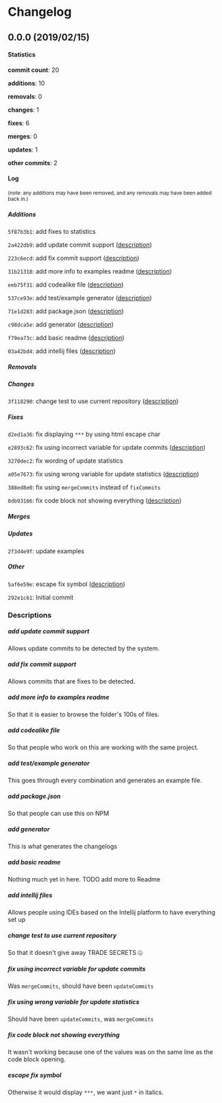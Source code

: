 # Changelog
## 0.0.0 (2019/02/15)
#### Statistics
**commit count**: 20

**additions**: 10

**removals**: 0

**changes**: 1

**fixes**: 6

**merges**: 0

**updates**: 1

**other commits**: 2

#### Log
<small>(note: any additions may have been removed, and any removals may have been added back in.)</small>
##### Additions
 `5f87b3b1`: add fixes to statistics

 `2a422db9`: add update commit support ([description](#add-update-commit-support-29))

 `223c6ecd`: add fix commit support ([description](#add-fix-commit-support-29))

 `31b21318`: add more info to examples readme ([description](#add-more-info-to-examples-readme-29))

 `eeb75f31`: add codealike file ([description](#add-codealike-file-29))

 `537ce93e`: add test/example generator ([description](#add-testexample-generator-29))

 `71e1d283`: add package.json ([description](#add-packagejson-29))

 `c98dca5e`: add generator ([description](#add-generator-29))

 `f79ea73c`: add basic readme ([description](#add-basic-readme-29))

 `03a42bd4`: add intellij files ([description](#add-intellij-files-29))

##### Removals

##### Changes
 `3f118290`: change test to use current repository ([description](#change-test-to-use-current-repository-29))

##### Fixes
 `d2ed1a36`: fix displaying `***` by using html escape char

 `e2893c62`: fix using incorrect variable for update commits ([description](#fix-using-incorrect-variable-for-update-commits-29))

 `3270dec2`: fix wording of update statistics

 `a05e7673`: fix using wrong variable for update statistics ([description](#fix-using-wrong-variable-for-update-statistics-29))

 `388ed8e0`: fix using `mergeCommits` instead of `fixCommits`

 `0db93166`: fix code block not showing everything ([description](#fix-code-block-not-showing-everything-29))

##### Merges

##### Updates
 `2f3d4e9f`: update examples

##### Other
 `5af6e59e`: escape fix symbol ([description](#escape-fix-symbol-29))

 `292e1c61`: Initial commit

### Descriptions
##### add update commit support
Allows update commits to be detected by the system.
##### add fix commit support
Allows commits that are fixes to be detected.
##### add more info to examples readme
So that it is easier to browse the folder's 100s of files.
##### add codealike file
So that people who work on this are working with the same project.
##### add test/example generator
This goes through every combination and generates an example file.
##### add package.json
So that people can use this on NPM
##### add generator
This is what generates the changelogs
##### add basic readme
Nothing much yet in here. TODO add more to Readme
##### add intellij files
Allows people using IDEs based on the Intellij platform to have everything set up
##### change test to use current repository
So that it doesn't give away TRADE SECRETS 🤐
##### fix using incorrect variable for update commits
Was `mergeCommits`, should have been `updateCommits`
##### fix using wrong variable for update statistics
Should have been `updateCommits`, was `mergeCommits`
##### fix code block not showing everything
It wasn't working because one of the values was on the same line as the code block opening.
##### escape fix symbol
Otherwise it would display `***`, we want just `*` in italics.
